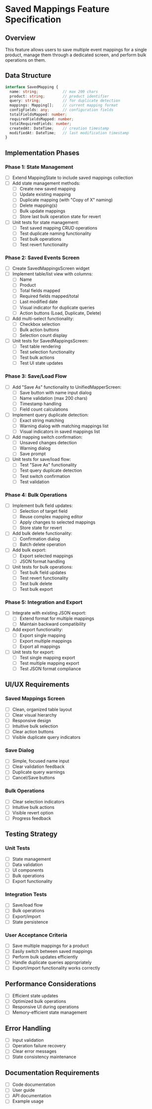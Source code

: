 # Saved Mappings Feature Specification

## Overview
This feature allows users to save multiple event mappings for a single product, manage them through a dedicated screen, and perform bulk operations on them.

## Data Structure
```typescript
interface SavedMapping {
  name: string;           // max 200 chars
  product: string;        // product identifier
  query: string;          // for duplicate detection
  mappings: Mapping[];    // current mapping format
  configFields: any;      // configuration fields
  totalFieldsMapped: number;
  requiredFieldsMapped: number;
  totalRequiredFields: number;
  createdAt: DateTime;    // creation timestamp
  modifiedAt: DateTime;   // last modification timestamp
}
```

## Implementation Phases

### Phase 1: State Management
- [ ] Extend MappingState to include saved mappings collection
- [ ] Add state management methods:
  - [ ] Create new saved mapping
  - [ ] Update existing mapping
  - [ ] Duplicate mapping (with "Copy of X" naming)
  - [ ] Delete mapping(s)
  - [ ] Bulk update mappings
  - [ ] Store last bulk operation state for revert
- [ ] Unit tests for state management:
  - [ ] Test saved mapping CRUD operations
  - [ ] Test duplicate naming functionality
  - [ ] Test bulk operations
  - [ ] Test revert functionality

### Phase 2: Saved Events Screen
- [ ] Create SavedMappingsScreen widget
- [ ] Implement table/list view with columns:
  - [ ] Name
  - [ ] Product
  - [ ] Total fields mapped
  - [ ] Required fields mapped/total
  - [ ] Last modified date
  - [ ] Visual indicator for duplicate queries
  - [ ] Action buttons (Load, Duplicate, Delete)
- [ ] Add multi-select functionality:
  - [ ] Checkbox selection
  - [ ] Bulk action buttons
  - [ ] Selection count display
- [ ] Unit tests for SavedMappingsScreen:
  - [ ] Test table rendering
  - [ ] Test selection functionality
  - [ ] Test bulk actions
  - [ ] Test UI state updates

### Phase 3: Save/Load Flow
- [ ] Add "Save As" functionality to UnifiedMapperScreen:
  - [ ] Save button with name input dialog
  - [ ] Name validation (max 200 chars)
  - [ ] Timestamp handling
  - [ ] Field count calculations
- [ ] Implement query duplicate detection:
  - [ ] Exact string matching
  - [ ] Warning dialog with matching mappings list
  - [ ] Visual indicators in saved mappings list
- [ ] Add mapping switch confirmation:
  - [ ] Unsaved changes detection
  - [ ] Warning dialog
  - [ ] Save prompt
- [ ] Unit tests for save/load flow:
  - [ ] Test "Save As" functionality
  - [ ] Test query duplicate detection
  - [ ] Test switch confirmation
  - [ ] Test validation

### Phase 4: Bulk Operations
- [ ] Implement bulk field updates:
  - [ ] Selection of target field
  - [ ] Reuse complex mapping editor
  - [ ] Apply changes to selected mappings
  - [ ] Store state for revert
- [ ] Add bulk delete functionality:
  - [ ] Confirmation dialog
  - [ ] Batch delete operation
- [ ] Add bulk export:
  - [ ] Export selected mappings
  - [ ] JSON format handling
- [ ] Unit tests for bulk operations:
  - [ ] Test bulk field updates
  - [ ] Test revert functionality
  - [ ] Test bulk delete
  - [ ] Test bulk export

### Phase 5: Integration and Export
- [ ] Integrate with existing JSON export:
  - [ ] Extend format for multiple mappings
  - [ ] Maintain backward compatibility
- [ ] Add export functionality:
  - [ ] Export single mapping
  - [ ] Export multiple mappings
  - [ ] Export all mappings
- [ ] Unit tests for export:
  - [ ] Test single mapping export
  - [ ] Test multiple mapping export
  - [ ] Test JSON format compliance

## UI/UX Requirements

### Saved Mappings Screen
- [ ] Clean, organized table layout
- [ ] Clear visual hierarchy
- [ ] Responsive design
- [ ] Intuitive bulk selection
- [ ] Clear action buttons
- [ ] Visible duplicate query indicators

### Save Dialog
- [ ] Simple, focused name input
- [ ] Clear validation feedback
- [ ] Duplicate query warnings
- [ ] Cancel/Save buttons

### Bulk Operations
- [ ] Clear selection indicators
- [ ] Intuitive bulk actions
- [ ] Visible revert option
- [ ] Progress feedback

## Testing Strategy

### Unit Tests
- [ ] State management
- [ ] Data validation
- [ ] UI components
- [ ] Bulk operations
- [ ] Export functionality

### Integration Tests
- [ ] Save/load flow
- [ ] Bulk operations
- [ ] Export/import
- [ ] State persistence

### User Acceptance Criteria
- [ ] Save multiple mappings for a product
- [ ] Easily switch between saved mappings
- [ ] Perform bulk updates efficiently
- [ ] Handle duplicate queries appropriately
- [ ] Export/import functionality works correctly

## Performance Considerations
- [ ] Efficient state updates
- [ ] Optimized bulk operations
- [ ] Responsive UI during operations
- [ ] Memory-efficient state management

## Error Handling
- [ ] Input validation
- [ ] Operation failure recovery
- [ ] Clear error messages
- [ ] State consistency maintenance

## Documentation Requirements
- [ ] Code documentation
- [ ] User guide
- [ ] API documentation
- [ ] Example usage 